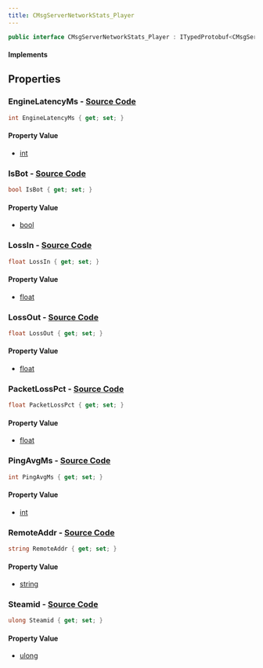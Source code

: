 ```yaml
---
title: CMsgServerNetworkStats_Player
---
```


```csharp
public interface CMsgServerNetworkStats_Player : ITypedProtobuf<CMsgServerNetworkStats_Player>, INativeHandle
```

#### Implements

## Properties

### **EngineLatencyMs** - [Source Code](https://github.com/swiftly-solution/swiftlys2/blob/main/managed/src/SwiftlyS2.Generated/Protobufs/Interfaces/CMsgServerNetworkStats_Player.cs#L34)

```csharp
int EngineLatencyMs { get; set; }
```

#### Property Value

- [int](https://learn.microsoft.com/dotnet/api/system.int32)

### **IsBot** - [Source Code](https://github.com/swiftly-solution/swiftlys2/blob/main/managed/src/SwiftlyS2.Generated/Protobufs/Interfaces/CMsgServerNetworkStats_Player.cs#L25)

```csharp
bool IsBot { get; set; }
```

#### Property Value

- [bool](https://learn.microsoft.com/dotnet/api/system.boolean)

### **LossIn** - [Source Code](https://github.com/swiftly-solution/swiftlys2/blob/main/managed/src/SwiftlyS2.Generated/Protobufs/Interfaces/CMsgServerNetworkStats_Player.cs#L28)

```csharp
float LossIn { get; set; }
```

#### Property Value

- [float](https://learn.microsoft.com/dotnet/api/system.single)

### **LossOut** - [Source Code](https://github.com/swiftly-solution/swiftlys2/blob/main/managed/src/SwiftlyS2.Generated/Protobufs/Interfaces/CMsgServerNetworkStats_Player.cs#L31)

```csharp
float LossOut { get; set; }
```

#### Property Value

- [float](https://learn.microsoft.com/dotnet/api/system.single)

### **PacketLossPct** - [Source Code](https://github.com/swiftly-solution/swiftlys2/blob/main/managed/src/SwiftlyS2.Generated/Protobufs/Interfaces/CMsgServerNetworkStats_Player.cs#L22)

```csharp
float PacketLossPct { get; set; }
```

#### Property Value

- [float](https://learn.microsoft.com/dotnet/api/system.single)

### **PingAvgMs** - [Source Code](https://github.com/swiftly-solution/swiftlys2/blob/main/managed/src/SwiftlyS2.Generated/Protobufs/Interfaces/CMsgServerNetworkStats_Player.cs#L19)

```csharp
int PingAvgMs { get; set; }
```

#### Property Value

- [int](https://learn.microsoft.com/dotnet/api/system.int32)

### **RemoteAddr** - [Source Code](https://github.com/swiftly-solution/swiftlys2/blob/main/managed/src/SwiftlyS2.Generated/Protobufs/Interfaces/CMsgServerNetworkStats_Player.cs#L16)

```csharp
string RemoteAddr { get; set; }
```

#### Property Value

- [string](https://learn.microsoft.com/dotnet/api/system.string)

### **Steamid** - [Source Code](https://github.com/swiftly-solution/swiftlys2/blob/main/managed/src/SwiftlyS2.Generated/Protobufs/Interfaces/CMsgServerNetworkStats_Player.cs#L13)

```csharp
ulong Steamid { get; set; }
```

#### Property Value

- [ulong](https://learn.microsoft.com/dotnet/api/system.uint64)

